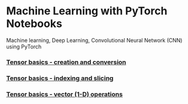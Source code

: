 # Machine Learning with PyTorch Notebooks
Machine learning, Deep Learning, Convolutional Neural Network (CNN) using PyTorch

### [Tensor basics - creation and conversion](https://github.com/tirthajyoti/PyTorch_Machine_Learning/blob/master/Tensor%20basics%20-%20creation%20and%20conversion.ipynb)
### [Tensor basics - indexing and slicing](https://github.com/tirthajyoti/PyTorch_Machine_Learning/blob/master/Tensor%20basics%20-%20indexing%20and%20slicing.ipynb)
### [Tensor basics - vector (1-D) operations](https://github.com/tirthajyoti/PyTorch_Machine_Learning/blob/master/Tensor%20basics%20-%20vector%20operations.ipynb)

